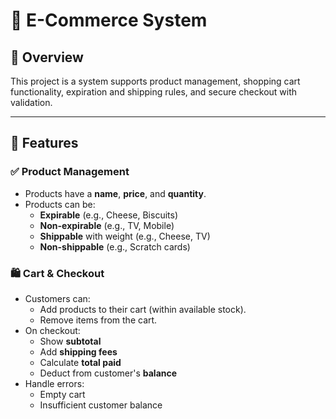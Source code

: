 # 🛒  E-Commerce System

## 📌 Overview

This project is a  system supports product management, shopping cart functionality, expiration and shipping rules, and secure checkout with validation.

---

## 🚀 Features

### ✅ Product Management
- Products have a **name**, **price**, and **quantity**.
- Products can be:
  - **Expirable** (e.g., Cheese, Biscuits)
  - **Non-expirable** (e.g., TV, Mobile)
  - **Shippable** with weight (e.g., Cheese, TV)
  - **Non-shippable** (e.g., Scratch cards)

### 🛍️ Cart & Checkout
- Customers can:
  - Add products to their cart (within available stock).
  - Remove items from the cart.
- On checkout:
  - Show **subtotal**
  - Add **shipping fees**
  - Calculate **total paid**
  - Deduct from customer's **balance**
- Handle errors:
  - Empty cart
  - Insufficient customer balance
